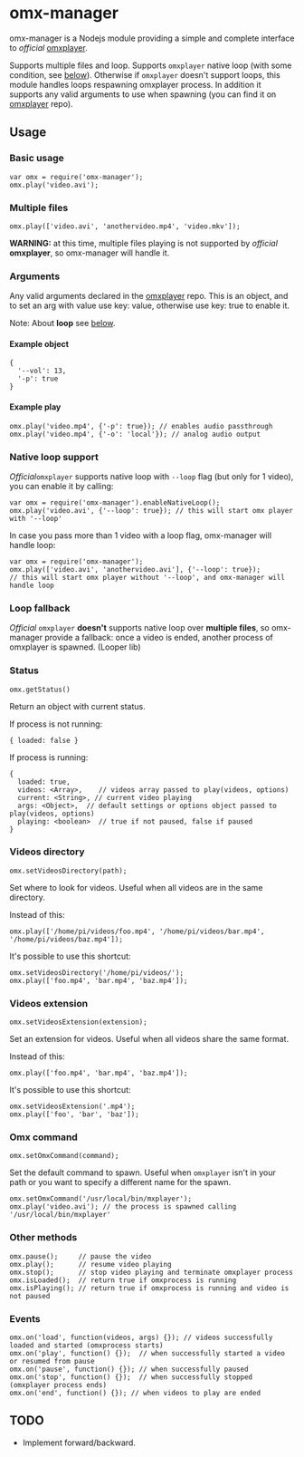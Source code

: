 # omx-manager

omx-manager is a Nodejs module providing a simple and complete interface to *official* [omxplayer](https://github.com/popcornmix/omxplayer).

Supports multiple files and loop. 
Supports `omxplayer` native loop (with some condition, see [below](#nativeloop)).
Otherwise if `omxplayer` doesn't support loops, this module handles loops respawning omxplayer process.
In addition it supports any valid arguments to use when spawning (you can find it on  [omxplayer](https://github.com/popcornmix/omxplayer) repo).

## Usage

### Basic usage

    var omx = require('omx-manager');
    omx.play('video.avi');

### Multiple files

    omx.play(['video.avi', 'anothervideo.mp4', 'video.mkv']);

**WARNING:** at this time, multiple files playing is not supported by *official* **omxplayer**, so omx-manager will handle it.

### Arguments

Any valid arguments declared in the [omxplayer](https://github.com/popcornmix/omxplayer) repo.
This is an object, and to set an arg with value use key: value, otherwise use key: true to enable it.

Note: About **loop** see [below](#nativeloop).

#### Example object

    {
      '--vol': 13,
      '-p': true
    }

#### Example play

    omx.play('video.mp4', {'-p': true}); // enables audio passthrough
    omx.play('video.mp4', {'-o': 'local'}); // analog audio output

<a name="nativeloop"></a>
### Native loop support

*Official*`omxplayer` supports native loop with `--loop` flag (but only for 1 video), you can enable it by calling:

    var omx = require('omx-manager').enableNativeLoop();
    omx.play('video.avi', {'--loop': true}); // this will start omx player with '--loop'

In case you pass more than 1 video with a loop flag, omx-manager will handle loop:

    var omx = require('omx-manager');
    omx.play(['video.avi', 'anothervideo.avi'], {'--loop': true}); 
    // this will start omx player without '--loop', and omx-manager will handle loop

### Loop fallback

*Official* `omxplayer` **doesn't** supports native loop over **multiple files**, so omx-manager provide a fallback:
once a video is ended, another process of omxplayer is spawned. (Looper lib)

### Status

    omx.getStatus()

Return an object with current status.

If process is not running:

    { loaded: false }

If process is running:

    {
      loaded: true,
      videos: <Array>,    // videos array passed to play(videos, options)
      current: <String>, // current video playing
      args: <Object>,  // default settings or options object passed to play(videos, options)
      playing: <boolean>  // true if not paused, false if paused
    }

### Videos directory

    omx.setVideosDirectory(path);

Set where to look for videos. Useful when all videos are in the same directory.

Instead of this:

    omx.play(['/home/pi/videos/foo.mp4', '/home/pi/videos/bar.mp4', '/home/pi/videos/baz.mp4']);

It's possible to use this shortcut:

    omx.setVideosDirectory('/home/pi/videos/');
    omx.play(['foo.mp4', 'bar.mp4', 'baz.mp4']);

### Videos extension

    omx.setVideosExtension(extension);

Set an extension for videos. Useful when all videos share the same format.

Instead of this:

    omx.play(['foo.mp4', 'bar.mp4', 'baz.mp4']);

It's possible to use this shortcut:

    omx.setVideosExtension('.mp4');
    omx.play(['foo', 'bar', 'baz']);

### Omx command

    omx.setOmxCommand(command);
    
Set the default command to spawn. Useful when `omxplayer` isn't in your path or you want to specify a different name for the spawn.

    omx.setOmxCommand('/usr/local/bin/mxplayer');
    omx.play('video.avi'); // the process is spawned calling '/usr/local/bin/mxplayer'

### Other methods

    omx.pause();     // pause the video
    omx.play();      // resume video playing
    omx.stop();      // stop video playing and terminate omxplayer process
    omx.isLoaded();  // return true if omxprocess is running
    omx.isPlaying(); // return true if omxprocess is running and video is not paused

### Events

    omx.on('load', function(videos, args) {}); // videos successfully loaded and started (omxprocess starts)
    omx.on('play', function() {});  // when successfully started a video or resumed from pause
    omx.on('pause', function() {}); // when successfully paused
    omx.on('stop', function() {});  // when successfully stopped (omxplayer process ends)
    omx.on('end', function() {}); // when videos to play are ended

## TODO

 - Implement forward/backward.
